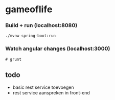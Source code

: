 # gameoflife

### Build + run (localhost:8080)
```
./mvnw spring-boot:run
```

### Watch angular changes (localhost:3000)
```
# grunt
```

## todo
- basic rest service toevoegen
- rest service aanspreken in front-end
